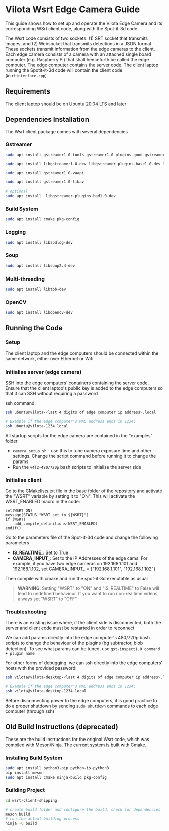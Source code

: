 # Vilota Wsrt Edge Camera Guide

This guide shows how to set up and operate the Vilota Edge Camera and its corresponding WSrt client code, along with the Spot-it-3d code

The Wsrt code consists of two sockets: (1) SRT socket that transmits images, and (2) Websocket that transmits detections in a JSON format. These sockets transmit information from the edge cameras to the client. Each edge camera consists of a camera with an attached single board computer (e.g. Raspberry Pi) that shall henceforth be called the edge computer. The edge computer contains the server code. The client laptop running the Spotit-it-3d code will contain the client code (`Wsrtinterface.cpp`)

## Requirements

The client laptop should be on Ubuntu 20.04 LTS and later

## Dependencies Installation

The Wsrt client package comes with several dependencies

### Gstreamer
```bash
sudo apt install gstreamer1.0-tools gstreamer1.0-plugins-good gstreamer1.0-plugins-ugly gstreamer1.0-plugins-bad gstreamer1.0-plugins-base-apps

sudo apt install libgstreamer1.0-dev libgstreamer-plugins-base1.0-dev libgstreamer-plugins-good1.0-dev

sudo apt install gstreamer1.0-vaapi

sudo apt install gstreamer1.0-libav

# optional
sudo apt install  libgstreamer-plugins-bad1.0-dev 
```

### Build System
```bash
sudo apt install cmake pkg-config
```

### Logging

```bash
sudo apt install libspdlog-dev
```

### Soup

```bash
sudo apt install libsoup2.4-dev
```

### Multi-threading

```bash
sudo apt install libtbb-dev
```

### OpenCV

```bash
sudo apt install libopencv-dev
```

## Running the Code

### Setup

The client laptop and the edge computers should be connected within the same network, either over Ethernet or Wifi

### Initialise server (edge camera)

SSH into the edge computers' containers containing the server code. Ensure that the client laptop's public key is added to the edge computers so that it can SSH without requiring a password

ssh command:

```bash
ssh ubuntu@vilota-<last 4 digits of edge computer ip address>.local

# Example if the edge computer's MAC address ends in 1234:
ssh ubuntu@vilota-1234.local
```

All startup scripts for the edge camera are contained in the "examples" folder

- `camera_setup.sh` - use this to tune camera exposure time and other settings. Change the script command before running it to change the params
- Run the `v4l2-480/720p` bash scripts to initialise the server side

### Initialise client

Go to the CMakelists.txt file in the base folder of the repository and activate the "WSRT" variable by setting it to "ON". This will activate the WSRT_ENABLED macro in the code:

```
set(WSRT ON)
message(STATUS "WSRT set to ${WSRT}")
if (WSRT)
    add_compile_definitions(WSRT_ENABLED)
endif()
```

Go to the parameters file of the Spot-it-3d code and change the following parameters

- **IS_REALTIME_**: Set to True
- **CAMERA_INPUT_**: Set to the IP Addresses of the edge cams. For example, if you have two edge cameras on 192.168.1.101 and 192.168.1.102, set CAMERA_INPUT_ = {"192.168.1.101", "192.168.1.102"}

Then compile with cmake and run the spot-it-3d executable as usual

> **WARNING**: Setting "WSRT" to "ON" and "IS_REALTIME" to False will lead to undefined behaviour. If you want to run non-realtime videos, always set "WSRT" to "OFF"

### Troubleshooting

There is an existing issue where, if the client side is disconnected, both the server and client code must be restarted in order to reconnect

We can add params directly into the edge computer's 480/720p bash scripts to change the behaviour of the plugins (bg subtractor, blob detection). To see what params can be tuned, use `gst-inspect1.0 command + plugin name`

For other forms of debugging, we can ssh directly into the edge computers' hosts with the provided password: 

```bash
ssh vilota@vilota-desktop-<last 4 digits of edge computer ip address>.local

# Example if the edge computer's MAC address ends in 1234:
ssh vilota@vilota-desktop-1234.local
```

Before disconnecting power to the edge computers, it is good practice to do a proper shutdown by sending `sudo shutdown` commands to each edge computer (through ssh)

## Old Build Instructions (deprecated)

These are the build instructions for the original Wsrt code, which was compiled with Meson/Ninja. The current system is built with Cmake.

### Installing Build System

```bash
sudo apt install python3-pip python-is-python3
pip install meson
sudo apt install cmake ninja-build pkg-config
```

### Building Project

```bash
cd wsrt-client-shipping

# create build folder and configure the build, check for dependencies
meson build
# run the actual building process
ninja -C build
```